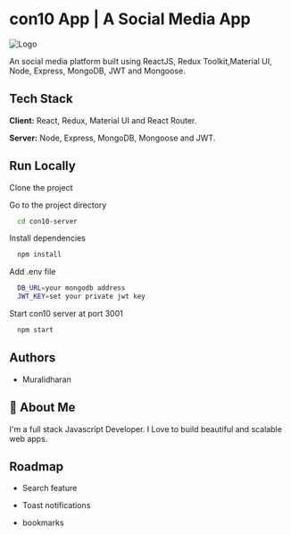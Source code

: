 # con10 App | A Social Media App

![Logo](https://upcdn.io/12a1xun/raw/uploads/2023/01/01/logo-WBCE.png)

An social media platform built using ReactJS, Redux Toolkit,Material UI, Node, Express, MongoDB, JWT and Mongoose.

## Tech Stack

**Client:** React, Redux, Material UI and React Router.

**Server:** Node, Express, MongoDB, Mongoose and JWT.



## Run Locally

Clone the project


Go to the project directory

```bash
  cd con10-server
```

Install dependencies

```bash
  npm install
```

Add .env file

```bash
  DB_URL=your mongodb address
  JWT_KEY=set your private jwt key
```

Start con10 server at port 3001

```bash
  npm start
```

## Authors

- Muralidharan

## 🚀 About Me

I'm a full stack Javascript Developer. I Love to build beautiful and scalable web apps.


## Roadmap

- Search feature

- Toast notifications

- bookmarks

